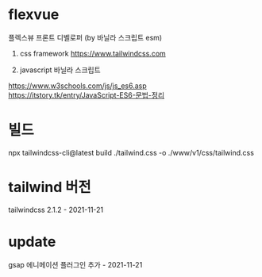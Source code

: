 # flexvue
플렉스뷰 프론트 디벨로퍼 (by 바닐라 스크립트 esm)

1. css framework
https://www.tailwindcss.com

2. javascript
바닐라 스크립트

https://www.w3schools.com/js/js_es6.asp
https://itstory.tk/entry/JavaScript-ES6-문법-정리

# 빌드 
npx tailwindcss-cli@latest build ./tailwind.css -o ./www/v1/css/tailwind.css

# tailwind 버전
tailwindcss 2.1.2 - 2021-11-21

# update
gsap 에니메이션 플러그인 추가   - 2021-11-21


